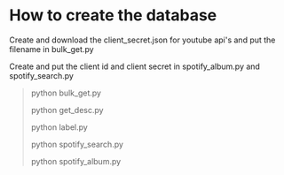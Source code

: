 
# How to create the database

Create and download the client_secret.json for youtube api's and put the filename in bulk_get.py

Create and put the client id and client secret in spotify_album.py and spotify_search.py

> python bulk_get.py
> 
> python get_desc.py
> 
> python label.py
> 
> python spotify_search.py
> 
> python spotify_album.py